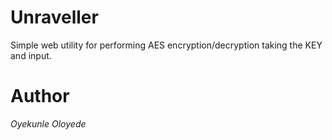# Unraveller

Simple web utility for performing AES encryption/decryption taking the KEY and input.

# Author

*Oyekunle Oloyede*
